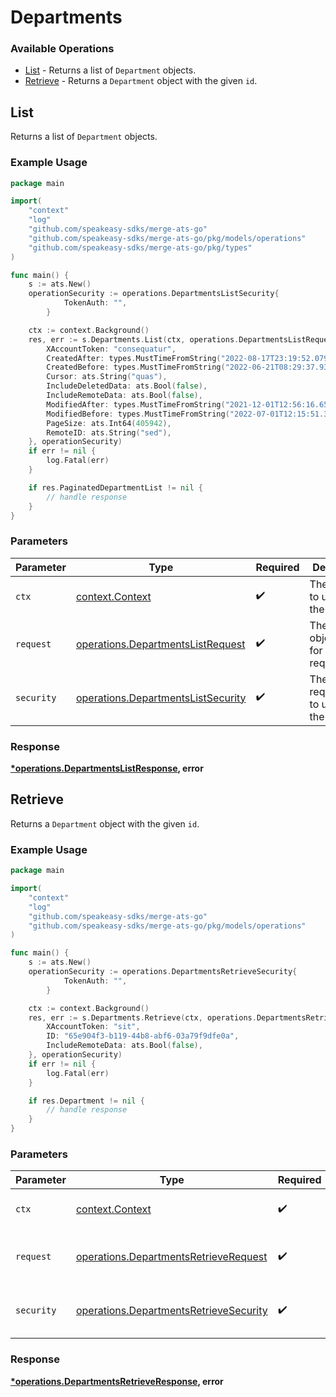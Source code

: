 # Departments

### Available Operations

* [List](#list) - Returns a list of `Department` objects.
* [Retrieve](#retrieve) - Returns a `Department` object with the given `id`.

## List

Returns a list of `Department` objects.

### Example Usage

```go
package main

import(
	"context"
	"log"
	"github.com/speakeasy-sdks/merge-ats-go"
	"github.com/speakeasy-sdks/merge-ats-go/pkg/models/operations"
	"github.com/speakeasy-sdks/merge-ats-go/pkg/types"
)

func main() {
    s := ats.New()
    operationSecurity := operations.DepartmentsListSecurity{
            TokenAuth: "",
        }

    ctx := context.Background()
    res, err := s.Departments.List(ctx, operations.DepartmentsListRequest{
        XAccountToken: "consequatur",
        CreatedAfter: types.MustTimeFromString("2022-08-17T23:19:52.079Z"),
        CreatedBefore: types.MustTimeFromString("2022-06-21T08:29:37.931Z"),
        Cursor: ats.String("quas"),
        IncludeDeletedData: ats.Bool(false),
        IncludeRemoteData: ats.Bool(false),
        ModifiedAfter: types.MustTimeFromString("2021-12-01T12:56:16.650Z"),
        ModifiedBefore: types.MustTimeFromString("2022-07-01T12:15:51.307Z"),
        PageSize: ats.Int64(405942),
        RemoteID: ats.String("sed"),
    }, operationSecurity)
    if err != nil {
        log.Fatal(err)
    }

    if res.PaginatedDepartmentList != nil {
        // handle response
    }
}
```

### Parameters

| Parameter                                                                                | Type                                                                                     | Required                                                                                 | Description                                                                              |
| ---------------------------------------------------------------------------------------- | ---------------------------------------------------------------------------------------- | ---------------------------------------------------------------------------------------- | ---------------------------------------------------------------------------------------- |
| `ctx`                                                                                    | [context.Context](https://pkg.go.dev/context#Context)                                    | :heavy_check_mark:                                                                       | The context to use for the request.                                                      |
| `request`                                                                                | [operations.DepartmentsListRequest](../../models/operations/departmentslistrequest.md)   | :heavy_check_mark:                                                                       | The request object to use for the request.                                               |
| `security`                                                                               | [operations.DepartmentsListSecurity](../../models/operations/departmentslistsecurity.md) | :heavy_check_mark:                                                                       | The security requirements to use for the request.                                        |


### Response

**[*operations.DepartmentsListResponse](../../models/operations/departmentslistresponse.md), error**


## Retrieve

Returns a `Department` object with the given `id`.

### Example Usage

```go
package main

import(
	"context"
	"log"
	"github.com/speakeasy-sdks/merge-ats-go"
	"github.com/speakeasy-sdks/merge-ats-go/pkg/models/operations"
)

func main() {
    s := ats.New()
    operationSecurity := operations.DepartmentsRetrieveSecurity{
            TokenAuth: "",
        }

    ctx := context.Background()
    res, err := s.Departments.Retrieve(ctx, operations.DepartmentsRetrieveRequest{
        XAccountToken: "sit",
        ID: "65e904f3-b119-44b8-abf6-03a79f9dfe0a",
        IncludeRemoteData: ats.Bool(false),
    }, operationSecurity)
    if err != nil {
        log.Fatal(err)
    }

    if res.Department != nil {
        // handle response
    }
}
```

### Parameters

| Parameter                                                                                        | Type                                                                                             | Required                                                                                         | Description                                                                                      |
| ------------------------------------------------------------------------------------------------ | ------------------------------------------------------------------------------------------------ | ------------------------------------------------------------------------------------------------ | ------------------------------------------------------------------------------------------------ |
| `ctx`                                                                                            | [context.Context](https://pkg.go.dev/context#Context)                                            | :heavy_check_mark:                                                                               | The context to use for the request.                                                              |
| `request`                                                                                        | [operations.DepartmentsRetrieveRequest](../../models/operations/departmentsretrieverequest.md)   | :heavy_check_mark:                                                                               | The request object to use for the request.                                                       |
| `security`                                                                                       | [operations.DepartmentsRetrieveSecurity](../../models/operations/departmentsretrievesecurity.md) | :heavy_check_mark:                                                                               | The security requirements to use for the request.                                                |


### Response

**[*operations.DepartmentsRetrieveResponse](../../models/operations/departmentsretrieveresponse.md), error**

